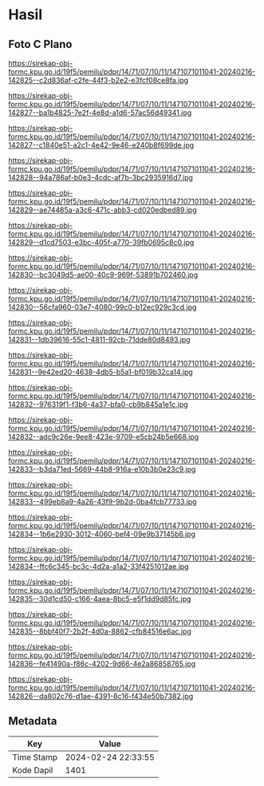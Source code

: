 # Hasil

## Foto C Plano

https://sirekap-obj-formc.kpu.go.id/19f5/pemilu/pdpr/14/71/07/10/11/1471071011041-20240216-142825--c2d836af-c2fe-44f3-b2e2-e3fcf08ce8fa.jpg

https://sirekap-obj-formc.kpu.go.id/19f5/pemilu/pdpr/14/71/07/10/11/1471071011041-20240216-142827--ba1b4825-7e2f-4e8d-a1d6-57ac56d49341.jpg

https://sirekap-obj-formc.kpu.go.id/19f5/pemilu/pdpr/14/71/07/10/11/1471071011041-20240216-142827--c1840e51-a2c1-4e42-9e46-e240b8f699de.jpg

https://sirekap-obj-formc.kpu.go.id/19f5/pemilu/pdpr/14/71/07/10/11/1471071011041-20240216-142828--94a786af-b0e3-4cdc-af7b-3bc2935916d7.jpg

https://sirekap-obj-formc.kpu.go.id/19f5/pemilu/pdpr/14/71/07/10/11/1471071011041-20240216-142829--ae74485a-a3c6-471c-abb3-cd020edbed89.jpg

https://sirekap-obj-formc.kpu.go.id/19f5/pemilu/pdpr/14/71/07/10/11/1471071011041-20240216-142829--d1cd7503-e3bc-405f-a770-39fb0695c8c0.jpg

https://sirekap-obj-formc.kpu.go.id/19f5/pemilu/pdpr/14/71/07/10/11/1471071011041-20240216-142830--bc3049d5-ae00-40c9-969f-53891b702460.jpg

https://sirekap-obj-formc.kpu.go.id/19f5/pemilu/pdpr/14/71/07/10/11/1471071011041-20240216-142830--56cfa960-03e7-4080-99c0-b12ec929c3cd.jpg

https://sirekap-obj-formc.kpu.go.id/19f5/pemilu/pdpr/14/71/07/10/11/1471071011041-20240216-142831--1db39616-55c1-4811-92cb-71dde80d8493.jpg

https://sirekap-obj-formc.kpu.go.id/19f5/pemilu/pdpr/14/71/07/10/11/1471071011041-20240216-142831--9e42ed20-4638-4db5-b5a1-bf019b32ca14.jpg

https://sirekap-obj-formc.kpu.go.id/19f5/pemilu/pdpr/14/71/07/10/11/1471071011041-20240216-142832--976319f1-f3b6-4a37-bfa0-cb9b845a1e1c.jpg

https://sirekap-obj-formc.kpu.go.id/19f5/pemilu/pdpr/14/71/07/10/11/1471071011041-20240216-142832--adc9c26e-9ee8-423e-9709-e5cb24b5e668.jpg

https://sirekap-obj-formc.kpu.go.id/19f5/pemilu/pdpr/14/71/07/10/11/1471071011041-20240216-142833--b3da71ed-5669-44b8-916a-e10b3b0e23c9.jpg

https://sirekap-obj-formc.kpu.go.id/19f5/pemilu/pdpr/14/71/07/10/11/1471071011041-20240216-142833--499eb8a9-4a26-43f9-9b2d-0ba4fcb77733.jpg

https://sirekap-obj-formc.kpu.go.id/19f5/pemilu/pdpr/14/71/07/10/11/1471071011041-20240216-142834--1b6e2930-3012-4060-bef4-09e9b37145b6.jpg

https://sirekap-obj-formc.kpu.go.id/19f5/pemilu/pdpr/14/71/07/10/11/1471071011041-20240216-142834--ffc6c345-bc3c-4d2a-a1a2-33f4251012ae.jpg

https://sirekap-obj-formc.kpu.go.id/19f5/pemilu/pdpr/14/71/07/10/11/1471071011041-20240216-142835--30d1cd50-c166-4aea-8bc5-e5f1dd9d85fc.jpg

https://sirekap-obj-formc.kpu.go.id/19f5/pemilu/pdpr/14/71/07/10/11/1471071011041-20240216-142835--8bbf40f7-2b2f-4d0a-8862-cfb84516e6ac.jpg

https://sirekap-obj-formc.kpu.go.id/19f5/pemilu/pdpr/14/71/07/10/11/1471071011041-20240216-142836--fe41490a-f86c-4202-9d66-4e2a86858765.jpg

https://sirekap-obj-formc.kpu.go.id/19f5/pemilu/pdpr/14/71/07/10/11/1471071011041-20240216-142826--da802c76-d1ae-4391-8c16-f434e50b7382.jpg


## Metadata

| Key        | Value               |
| ---------- | ------------------- |
| Time Stamp | 2024-02-24 22:33:55 |
| Kode Dapil | 1401                |



